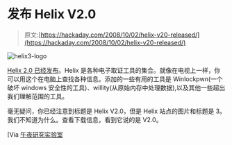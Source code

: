 # 发布 Helix V2.0

> 原文:[https://hackaday.com/2008/10/02/helix-v20-released/](https://hackaday.com/2008/10/02/helix-v20-released/)

![](../Images/ed8a481fb7dcb81a74f8765b8aa4d865.png "helix3-logo")

[Helix 2.0 已经发布](http://www.e-fense.com/helix/Download.html)。Helix 是各种电子取证工具的集合。就像在电视上一样，你可以用这个在电脑上查找各种信息。添加的一些有用的工具是 Winlockpwn(一个破坏 windows 安全性的工具)、willity(从原始内存中处理数据),以及其他一些超出我们理解范围的工具。

毫无疑问，你已经注意到标题是 Helix V2.0，但是 Helix 站点的图片和标题是 3。我们不知道为什么。查看下载信息，看到它说的是 V2.0。

[Via [午夜研究实验室](http://midnightresearch.com/pages/helix-v20-released/)